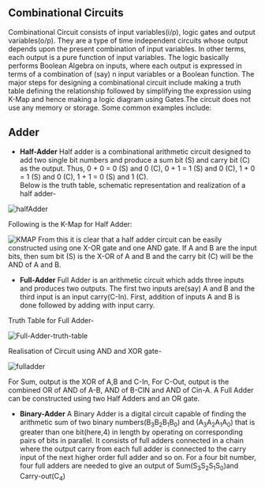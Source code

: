 ## Combinational Circuits
Combinational Circuit consists of input variables(i/p), logic gates and output variables(o/p). They are a type of time independent circuits whose output depends upon the present combination of input variables. In other terms, each output is a pure function of input variables. The logic basically performs Boolean Algebra on inputs, where each output is expressed in terms of a combination of (say) n input variables or a Boolean function. The major steps for designing a combinational circuit include making a truth table defining the relationship followed by simplifying the expression using K-Map and hence making a logic diagram using Gates.The circuit does not use any memory or storage.
Some common examples include:
## Adder
 - **Half-Adder**
Half adder is a combinational arithmetic circuit designed to add two single bit numbers and produce a sum bit (S) and carry bit (C) as the output. Thus, 0 + 0 = 0 (S) and 0 (C), 0 + 1 = 1 (S) and 0 (C), 1 + 0 = 1 (S) and 0 (C), 1 + 1 = 0 (S) and 1 (C).  
Below is the truth table, schematic representation and realization of a half adder-

![halfAdder](https://user-images.githubusercontent.com/58358546/79316553-17046100-7f22-11ea-9708-38b22427255b.png)

Following is the K-Map for Half Adder:

![KMAP](https://user-images.githubusercontent.com/58358546/79317814-c857c680-7f23-11ea-86d6-7271e9d3f0f1.jpg)
From this it is clear that a half adder circuit can be easily constructed using one X-OR gate and one AND gate. If A and B are the input bits, then sum bit (S) is the X-OR of A and B and the carry bit (C) will be the AND of A and B.
- **Full-Adder**
Full Adder is an arithmetic circuit which adds three inputs and produces two outputs. The first two inputs are(say) A and B and the third input is an input carry(C-In). First, addition of inputs A and B is done followed by adding with input carry.

Truth Table for Full Adder-

![Full-Adder-truth-table](https://user-images.githubusercontent.com/58358546/79321172-9432d480-7f28-11ea-89b9-7d0e319e3df5.png)

Realisation of Circuit using AND and XOR gate-

![fulladder](https://user-images.githubusercontent.com/58358546/79320541-99dbea80-7f27-11ea-8a5f-8999b122127d.gif)

For Sum, output is the XOR of A,B and C-In, For C-Out, output is the combined OR of AND of A-B, AND of B-CIN and AND of Cin-A. A Full Adder can be constructed using two Half Adders and an OR gate.
- **Binary-Adder**
A Binary Adder is a digital circuit capable of finding the arithmetic sum of two binary numbers(B<sub>3</sub>B<sub>2</sub>B<sub>1</sub>B<sub>0</sub>) and (A<sub>3</sub>A<sub>2</sub>A<sub>1</sub>A<sub>0</sub>) that is greater than one bit(here,4) in length by operating on corresponding pairs of bits in parallel. It consists of full adders connected in a chain where the output carry from each full adder is connected to the carry input of the next higher order full adder and so on. For a four bit number, four full adders are needed to give an output of Sum(S<sub>3</sub>S<sub>2</sub>S<sub>1</sub>S<sub>0</sub>)and Carry-out(C<sub>4</sub>)

